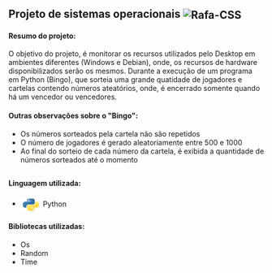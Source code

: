 <h2>Projeto de sistemas operacionais  <img src="https://cdn.jsdelivr.net/gh/devicons/devicon/icons/linux/linux-original.svg" align="center" alt="Rafa-CSS" height="30" width="40" ></h2>

#### Resumo do projeto:

O objetivo do projeto, é monitorar os recursos utilizados pelo Desktop em ambientes diferentes (Windows e Debian), onde, os recursos de hardware disponibilizados serão os mesmos. Durante a execução de um programa em Python (Bingo), que sorteia uma grande quatidade de jogadores e cartelas contendo números ateatórios, onde, é encerrado somente quando há um vencedor ou vencedores.

#### Outras observações sobre o "Bingo":
- Os números sorteados pela cartela não são repetidos
- O número de jogadores é gerado aleatoriamente entre 500 e 1000
- Ao final do sorteio de cada número da cartela, é exibida a quantidade de números sorteados até o momento
<h2></h2>

#### Linguagem utilizada:
- <img align="center" alt="Clara-Python" height="30" width="40" src="https://raw.githubusercontent.com/devicons/devicon/master/icons/python/python-original.svg"> Python

#### Bibliotecas utilizadas:

- Os
- Random
- Time
